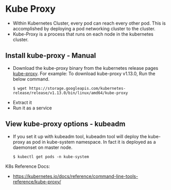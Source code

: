 # Kube Proxy
- Within Kubernetes Cluster, every pod can reach every other pod. This is accomplished by deploying a pod networking cluster to the cluster. 
- Kube-Proxy is a process that runs on each node in the kubernetes cluster.    
## Install kube-proxy - Manual
- Download the kube-proxy binary from the kubernetes release pages [kube-proxy](https://storage.googleapis.com/kubernetes-release/release/v1.13.0/bin/linux/amd64/kube-proxy). For example: To download kube-proxy v1.13.0, Run the below command.
  ```
  $ wget https://storage.googleapis.com/kubernetes-release/release/v1.13.0/bin/linux/amd64/kube-proxy
  ```
- Extract it
- Run it as a service
## View kube-proxy options - kubeadm
- If you set it up with kubeadm tool, kubeadm tool will deploy the kube-proxy as pod in kube-system namespace. In fact it is deployed as a daemonset on master node.
  ```
  $ kubectl get pods -n kube-system
  ```  
K8s Reference Docs:
- https://kubernetes.io/docs/reference/command-line-tools-reference/kube-proxy/

